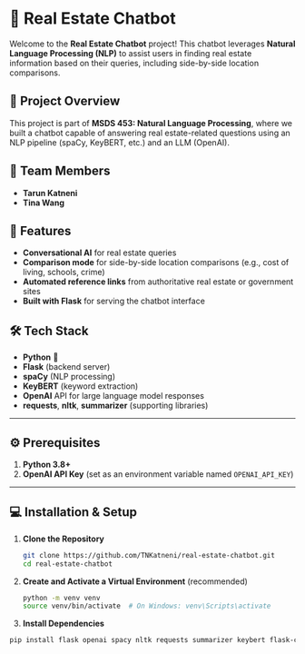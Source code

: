 # 🏡 Real Estate Chatbot

Welcome to the **Real Estate Chatbot** project! This chatbot leverages **Natural Language Processing (NLP)** to assist users in finding real estate information based on their queries, including side-by-side location comparisons.

## 📌 Project Overview
This project is part of **MSDS 453: Natural Language Processing**, where we built a chatbot capable of answering real estate-related questions using an NLP pipeline (spaCy, KeyBERT, etc.) and an LLM (OpenAI).

## 👥 Team Members
- **Tarun Katneni**
- **Tina Wang**

## 🚀 Features
- **Conversational AI** for real estate queries  
- **Comparison mode** for side-by-side location comparisons (e.g., cost of living, schools, crime)  
- **Automated reference links** from authoritative real estate or government sites  
- **Built with Flask** for serving the chatbot interface  

## 🛠️ Tech Stack
- **Python** 🐍  
- **Flask** (backend server)  
- **spaCy** (NLP processing)  
- **KeyBERT** (keyword extraction)  
- **OpenAI** API for large language model responses  
- **requests**, **nltk**, **summarizer** (supporting libraries)

---

## ⚙️ Prerequisites
1. **Python 3.8+**  
2. **OpenAI API Key** (set as an environment variable named `OPENAI_API_KEY`)

---

## 💻 Installation & Setup
1. **Clone the Repository**  
   ```bash
   git clone https://github.com/TNKatneni/real-estate-chatbot.git
   cd real-estate-chatbot

2. **Create and Activate a Virtual Environment** (recommended)  
   ```bash
   python -m venv venv
   source venv/bin/activate  # On Windows: venv\Scripts\activate

3. **Install Dependencies**
  ```bash
  pip install flask openai spacy nltk requests summarizer keybert flask-cors flask-limiter

